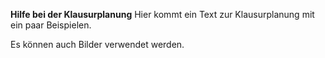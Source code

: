 **Hilfe bei der Klausurplanung** Hier kommt ein Text zur Klausurplanung mit
ein paar Beispielen.

Es können auch Bilder verwendet werden.
